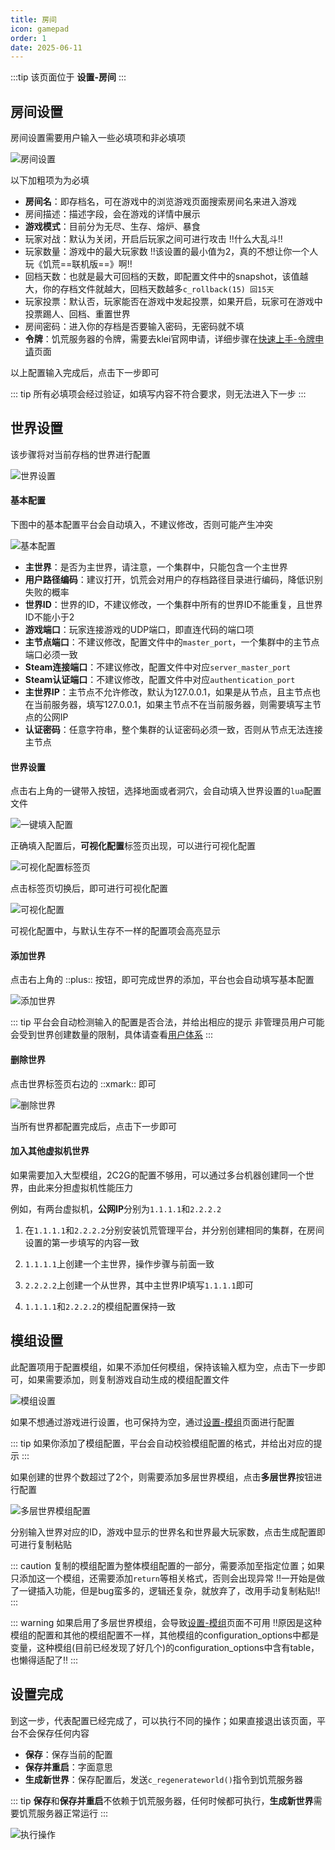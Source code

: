 ```yaml
---
title: 房间
icon: gamepad
order: 1
date: 2025-06-11
---
```


:::tip 
该页面位于 **设置-房间**
:::

## 房间设置

房间设置需要用户输入一些必填项和非必填项

![房间设置](assets/room-cluster.png)

以下加粗项为为必填

- **房间名**：即存档名，可在游戏中的浏览游戏页面搜索房间名来进入游戏
- 房间描述：描述字段，会在游戏的详情中展示
- **游戏模式**：目前分为无尽、生存、熔炉、暴食
- 玩家对战：默认为关闭，开启后玩家之间可进行攻击 !!什么大乱斗!!
- 玩家数量：游戏中的最大玩家数 !!该设置的最小值为2，真的不想让你一个人玩《饥荒==联机版==》啊!!
- 回档天数：也就是最大可回档的天数，即配置文件中的snapshot，该值越大，你的存档文件就越大，回档天数越多`c_rollback(15) 回15天`
- 玩家投票：默认否，玩家能否在游戏中发起投票，如果开启，玩家可在游戏中投票踢人、回档、重置世界
- 房间密码：进入你的存档是否要输入密码，无密码就不填
- **令牌**：饥荒服务器的令牌，需要去klei官网申请，详细步骤在[快速上手-令牌申请](../../quick-start/token.md)页面

以上配置输入完成后，点击下一步即可

::: tip
所有必填项会经过验证，如填写内容不符合要求，则无法进入下一步
:::

## 世界设置

该步骤将对当前存档的世界进行配置

![世界设置](assets/room-world.png)

#### 基本配置

下图中的基本配置平台会自动填入，不建议修改，否则可能产生冲突

![基本配置](assets/room-world-ini.png)

- **主世界**：是否为主世界，请注意，一个集群中，只能包含一个主世界
- **用户路径编码**：建议打开，饥荒会对用户的存档路径目录进行编码，降低识别失败的概率
- **世界ID**：世界的ID，不建议修改，一个集群中所有的世界ID不能重复，且世界ID不能小于2
- **游戏端口**：玩家连接游戏的UDP端口，即直连代码的端口项
- **主节点端口**：不建议修改，配置文件中的`master_port`，一个集群中的主节点端口必须一致
- **Steam连接端口**：不建议修改，配置文件中对应`server_master_port`
- **Steam认证端口**：不建议修改，配置文件中对应`authentication_port`
- **主世界IP**：主节点不允许修改，默认为127.0.0.1，如果是从节点，且主节点也在当前服务器，填写127.0.0.1，如果主节点不在当前服务器，则需要填写主节点的公网IP
- **认证密码**：任意字符串，整个集群的认证密码必须一致，否则从节点无法连接主节点

#### 世界设置

点击右上角的一键带入按钮，选择地面或者洞穴，会自动填入世界设置的`lua`配置文件

![一键填入配置](assets/room-world-one-click.png)

正确填入配置后，**可视化配置**标签页出现，可以进行可视化配置

![可视化配置标签页](assets/room-world-visualization-button.png)

点击标签页切换后，即可进行可视化配置

![可视化配置](assets/room-world-visualization.png)

可视化配置中，与默认生存不一样的配置项会高亮显示

#### 添加世界

点击右上角的 ::plus:: 按钮，即可完成世界的添加，平台也会自动填写基本配置

![添加世界](assets/room-world-add.png)

::: tip
平台会自动检测输入的配置是否合法，并给出相应的提示
非管理员用户可能会受到世界创建数量的限制，具体请查看[用户体系](../users.md)
:::

#### 删除世界

点击世界标签页右边的 ::xmark:: 即可

![删除世界](assets/room-world-delete.png)

当所有世界都配置完成后，点击下一步即可

#### 加入其他虚拟机世界

如果需要加入大型模组，2C2G的配置不够用，可以通过多台机器创建同一个世界，由此来分担虚拟机性能压力

例如，有两台虚拟机，**公网IP**分别为`1.1.1.1`和`2.2.2.2`

1. 在`1.1.1.1`和`2.2.2.2`分别安装饥荒管理平台，并分别创建相同的集群，在房间设置的第一步填写的内容一致

2. `1.1.1.1`上创建一个主世界，操作步骤与前面一致

3. `2.2.2.2`上创建一个从世界，其中主世界IP填写`1.1.1.1`即可

4. `1.1.1.1`和`2.2.2.2`的模组配置保持一致

## 模组设置

此配置项用于配置模组，如果不添加任何模组，保持该输入框为空，点击下一步即可，如果需要添加，则复制游戏自动生成的模组配置文件

![模组设置](assets/room-mod.png)

如果不想通过游戏进行设置，也可保持为空，通过[设置-模组](mod.md)页面进行配置

::: tip
如果你添加了模组配置，平台会自动校验模组配置的格式，并给出对应的提示
:::

如果创建的世界个数超过了2个，则需要添加多层世界模组，点击**多层世界**按钮进行配置

![多层世界模组配置](assets/room-mod-multi-world.png)

分别输入世界对应的ID，游戏中显示的世界名和世界最大玩家数，点击生成配置即可进行复制粘贴

::: caution
复制的模组配置为整体模组配置的一部分，需要添加至指定位置；如果只添加这一个模组，还需要添加`return`等相关格式，否则会出现异常
!!一开始是做了一键插入功能，但是bug蛮多的，逻辑还复杂，就放弃了，改用手动复制粘贴!!
:::

::: warning
如果启用了多层世界模组，会导致[设置-模组](mod.md)页面不可用
!!原因是这种模组的配置和其他的模组配置不一样，其他模组的configuration_options中都是变量，这种模组(目前已经发现了好几个)的configuration_options中含有table，也懒得适配了!!
:::

## 设置完成

到这一步，代表配置已经完成了，可以执行不同的操作；如果直接退出该页面，平台不会保存任何内容

- **保存**：保存当前的配置
- **保存并重启**：字面意思
- **生成新世界**：保存配置后，发送`c_regenerateworld()`指令到饥荒服务器

::: tip
**保存**和**保存并重启**不依赖于饥荒服务器，任何时候都可执行，**生成新世界**需要饥荒服务器正常运行
:::

![执行操作](assets/room-finish.png)

